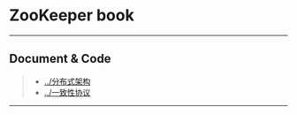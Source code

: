 # ZooKeeper book

---

## Document & Code
> * [../分布式架构](https://github.com/zozospider/note/blob/master/distributed/ZooKeeper/ZooKeeper-book-分布式架构.md)
> * [../一致性协议](https://github.com/zozospider/note/blob/master/distributed/ZooKeeper/ZooKeeper-book-一致性协议.md)

---

